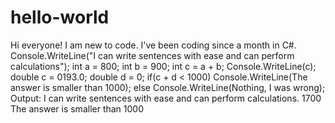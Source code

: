 # hello-world
Hi everyone! I am new to code. I've been coding since a month in C#.
Console.WriteLine("I can write sentences with ease and can perform calculations");
int a = 800;
int b = 900;
int c = a + b;
Console.WriteLine(c);
double c = 0193.0;
double d = 0;
if(c + d < 1000)
   Console.WriteLine(The answer is smaller than 1000);
else
   Console.WriteLine(Nothing, I was wrong);
Output:
I can write sentences with ease and can perform calculations.
1700
The answer is smaller than 1000


